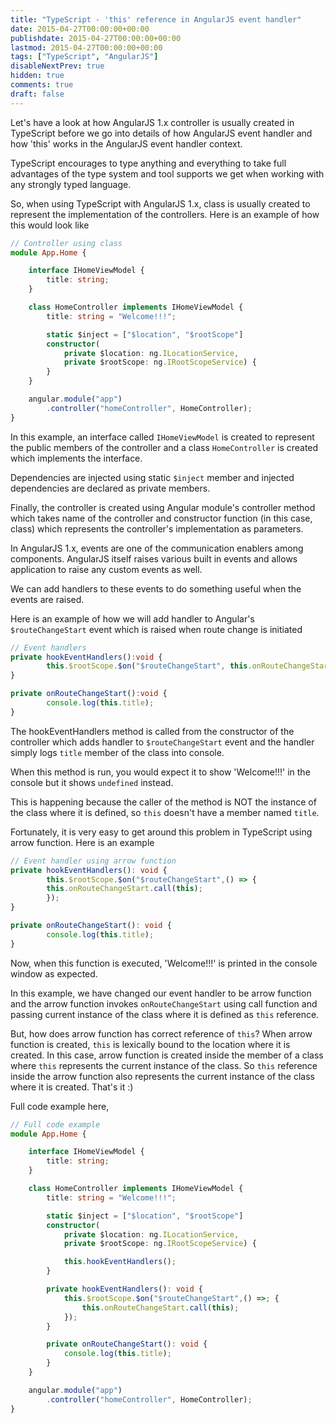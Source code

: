 ```yaml
---
title: "TypeScript - 'this' reference in AngularJS event handler"
date: 2015-04-27T00:00:00+00:00
publishdate: 2015-04-27T00:00:00+00:00
lastmod: 2015-04-27T00:00:00+00:00
tags: ["TypeScript", "AngularJS"]
disableNextPrev: true
hidden: true
comments: true
draft: false
---
```


<p>Let's have a look at how AngularJS 1.x controller is usually created in TypeScript before we go into details of how AngularJS event handler and how 'this' works in the AngularJS event handler context. </p>
<p>TypeScript encourages to type anything and everything to take full advantages of the type system and tool supports we get when working with any strongly typed language.</p><!-- more -->
<p>So, when using TypeScript with AngularJS 1.x, class is usually created to represent the implementation of the controllers. Here is an example of how this would look like</p>

```ts
// Controller using class
module App.Home {

    interface IHomeViewModel {
        title: string;
    }

    class HomeController implements IHomeViewModel {
        title: string = "Welcome!!!";

        static $inject = ["$location", "$rootScope"]
        constructor(
            private $location: ng.ILocationService,
            private $rootScope: ng.IRootScopeService) {
        }
    }

    angular.module("app")
        .controller("homeController", HomeController);
}
```

In this example, an interface called `IHomeViewModel` is created to represent the public members of the controller and a class `HomeController` is created which implements the interface.</p>

Dependencies are injected using static `$inject` member and injected dependencies are declared as private members.

<p>Finally, the controller is created using Angular module's controller method which takes name of the controller and constructor function (in this case, class) which represents the controller's implementation as parameters. </p>

<p>In AngularJS 1.x, events are one of the communication enablers among components. AngularJS itself raises various built in events and allows application to raise any custom events as well.</p>
<p>We can add handlers to these events to do something useful when the events are raised.</p>

Here is an example of how we will add handler to Angular's `$routeChangeStart` event which is raised when route change is initiated

```ts
// Event handlers
private hookEventHandlers():void {
        this.$rootScope.$on("$routeChangeStart", this.onRouteChangeStart);
}

private onRouteChangeStart():void {
        console.log(this.title);
}
```
The hookEventHandlers method is called from the constructor of the controller which adds handler to `$routeChangeStart` event and the handler simply logs `title` member of the class into console.

When this method is run, you would expect it to show 'Welcome!!!' in the console but it shows `undefined` instead.

This is happening because the caller of the method is NOT the instance of the class where it is defined, so `this` doesn't have a member named `title`.
<p>Fortunately, it is very easy to get around this problem in TypeScript using arrow function. Here is an example</p>

```ts
// Event handler using arrow function
private hookEventHandlers(): void {
        this.$rootScope.$on("$routeChangeStart",() => {
        this.onRouteChangeStart.call(this);
        });
}

private onRouteChangeStart(): void {
        console.log(this.title);
}
```
<p>Now, when this function is executed, 'Welcome!!!' is printed in the console window as expected.</p>

In this example, we have changed our event handler to be arrow function and the arrow function invokes `onRouteChangeStart` using call function and passing current instance of the class where it is defined as `this` reference.

But, how does arrow function has correct reference of `this`? When arrow function is created, `this` is lexically bound to the location where it is created. In this case, arrow function is created inside the member of a class where `this` represents the current instance of the class. So `this` reference inside the arrow function also represents the current instance of the class where it is created. That's it :)
<p>Full code example here,</p>

```ts
// Full code example
module App.Home {

    interface IHomeViewModel {
        title: string;
    }

    class HomeController implements IHomeViewModel {
        title: string = "Welcome!!!";

        static $inject = ["$location", "$rootScope"]
        constructor(
            private $location: ng.ILocationService,
            private $rootScope: ng.IRootScopeService) {

            this.hookEventHandlers();
        }

        private hookEventHandlers(): void {
            this.$rootScope.$on("$routeChangeStart",() =>; {
                this.onRouteChangeStart.call(this);
            });
        }

        private onRouteChangeStart(): void {
            console.log(this.title);
        }
    }

    angular.module("app")
        .controller("homeController", HomeController);
}
```